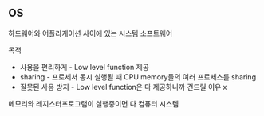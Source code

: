 ## OS

하드웨어와 어플리케이션 사이에 있는 시스템 소프트웨어

목적

- 사용을 편리하게 - Low level function 제공
- sharing - 프로세서 동시 실행될 때 CPU memory들의 여러 프로세스를 sharing
- 잘못된 사용 방지 - Low level function은 다 제공하니까 건드릴 이유 x

메모리와 레지스터프로그램이 실행중이면 다 컴퓨터 시스템

 

